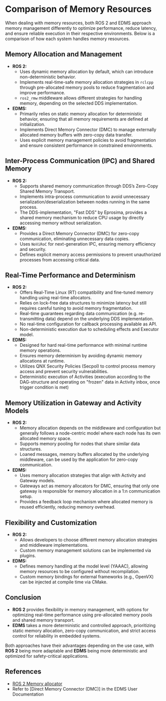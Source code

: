 # Comparison of Memory Resources

When dealing with memory resources, both ROS 2 and EDMS approach memory management differently to optimize performance, reduce latency, and ensure reliable execution in their respective environments. Below is a comparison of how each system handles memory resources.

## Memory Allocation and Management

- **ROS 2:**
  - Uses dynamic memory allocation by default, which can introduce non-deterministic behavior.
  - Implements real-time-safe memory allocation strategies in `rclcpp` through pre-allocated memory pools to reduce fragmentation and improve performance.
  - `ros2_rmw` middleware allows different strategies for handling memory, depending on the selected DDS implementation.
- **EDMS:**
  - Primarily relies on static memory allocation for deterministic behavior, ensuring that all memory requirements are defined at initialization.
  - Implements Direct Memory Connector (DMC) to manage externally allocated memory buffers with zero-copy data transfer.
  - Uses explicit memory management policies to avoid fragmentation and ensure consistent performance in constrained environments.

## Inter-Process Communication (IPC) and Shared Memory

- **ROS 2:**
  - Supports shared memory communication through DDS’s Zero-Copy Shared Memory Transport.
  - Implements intra-process communication to avoid unnecessary serialization/deserialization between nodes running in the same process.
  - The DDS-implementation, "Fast DDS" by Eprosima, provides a shared memory mechanism to reduce CPU usage by directly accessing memory without serialization.
- **EDMS:**
  - Provides a Direct Memory Connector (DMC) for zero-copy communication, eliminating unnecessary data copies.
  - Uses `NoViRoC` for next-generation IPC, ensuring memory efficiency and security.
  - Defines explicit memory access permissions to prevent unauthorized processes from accessing critical data.

## Real-Time Performance and Determinism

- **ROS 2:**
  - Offers Real-Time Linux (RT) compatibility and fine-tuned memory handling using real-time allocators.
  - Relies on lock-free data structures to minimize latency but still requires careful tuning to avoid memory fragmentation.
  - Real-time guarantees regarding data communication (e.g. re-transmitting data) depend on the underlying DDS implementation.
  - No real-time configuration for callback processing available as API.
  - Non-deterministic execution due to scheduling effects and Executor model.
- **EDMS:**
  - Designed for hard real-time performance with minimal runtime memory operations.
  - Ensures memory determinism by avoiding dynamic memory allocations at runtime.
  - Utilizes QNX Security Policies (Secpol) to control process memory access and prevent security vulnerabilities.
  - Deterministic execution of Activities (execution according to the DAG-structure and operating on "frozen" data in Activity inbox, once trigger condition is met)

## Memory Utilization in Gateway and Activity Models

- **ROS 2:**
  - Memory allocation depends on the middleware and configuration but generally follows a node-centric model where each node has its own allocated memory space.
  - Supports memory pooling for nodes that share similar data structures.
  - Loaned messages, memory buffers allocated by the underlying middleware, can be used by the application for zero-copy communication.
- **EDMS:**
  - Uses memory allocation strategies that align with Activity and Gateway models.
  - Gateways act as memory allocators for DMC, ensuring that only one gateway is responsible for memory allocation in a 1:n communication setup.
  - Provides a feedback loop mechanism where allocated memory is reused efficiently, reducing memory overhead.

## Flexibility and Customization

- **ROS 2:**
  - Allows developers to choose different memory allocation strategies and middleware implementations.
  - Custom memory management solutions can be implemented via plugins.
- **EDMS:**
  - Defines memory handling at the model level (YAAAC), allowing memory resources to be configured without recompilation.
  - Custom memory bindings for external frameworks (e.g., OpenVX) can be injected at compile time via CMake.

## Conclusion

- **ROS 2** provides flexibility in memory management, with options for optimizing real-time performance using pre-allocated memory pools and shared memory transport.
- **EDMS** takes a more deterministic and controlled approach, prioritizing static memory allocation, zero-copy communication, and strict access control for reliability in embedded systems.

Both approaches have their advantages depending on the use case, with **ROS 2** being more adaptable and **EDMS** being more deterministic and optimized for safety-critical applications.

## References

- [ROS 2 Memory allocator](https://docs.ros.org/en/rolling/Tutorials/Advanced/Allocator-Template-Tutorial.html)
- Refer to [Direct Memory Connector (DMC)] in the EDMS User Documentation
